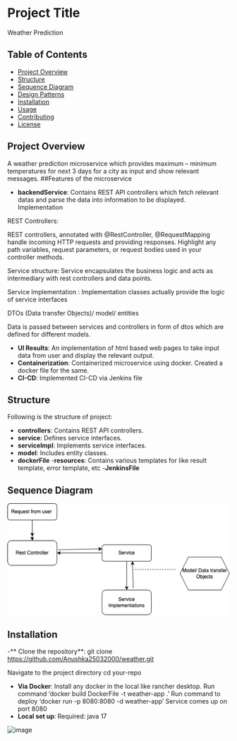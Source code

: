 # Project Title
Weather Prediction


## Table of Contents

- [Project Overview](#project-overview)
- [Structure](#structure)
- [Sequence Diagram](#sequence-diagram)
- [Design Patterns](#design-patterns)
- [Installation](#installation)
- [Usage](#usage)
- [Contributing](#contributing)
- [License](#license)

## Project Overview
A weather prediction microservice which provides maximum – minimum temperatures for next 3 days for a city as input  and show relevant messages.
##Features of the microservice
- **backendService**: Contains REST API controllers which fetch relevant datas and parse the data into information to be displayed. Implementation 

REST Controllers:

REST controllers, annotated with @RestController, @RequestMapping handle incoming HTTP requests and providing responses.
Highlight any path variables, request parameters, or request bodies used in your controller methods.

Service structure:
Service encapsulates the business logic and acts as intermediary with rest controllers and data points.

Service Implementation :
Implementation classes actually provide the logic of service interfaces

DTOs (Data transfer Objects)/ model/ entities

Data is passed between services and controllers in form of dtos which are defined for different models.

- **UI Results**: An implementation of html based web pages to take input data from user and display the relevant output.
- **Containerization**: Containerized microservice using docker. Created a docker file for the same.
- **CI-CD**: Implemented CI-CD via Jenkins file




## Structure

Following is the structure of project:
- **controllers**: Contains REST API controllers.
- **service**: Defines service interfaces.
- **serviceImpl**: Implements service interfaces.
- **model**: Includes entity classes.
- **dockerFile**
-**resources**: Contains various templates for like result template, error template, etc
-**JenkinsFile**



## Sequence Diagram
![Alt text](project-flowchart.drawio.png?raw=true "Title")
 


## Installation
-** Clone the repository**:
git clone https://github.com/Anushka25032000/weather.git

Navigate to the project directory
cd your-repo

- **Via Docker**: Install any docker in the local like rancher desktop.
Run command ‘docker build DockerFile -t weather-app .’
Run command to deploy ‘docker run -p 8080:8080 -d weather-app’
Service comes up on port 8080
- **Local set up**: Required: java 17



![image](https://github.com/Anushka25032000/weather/assets/157974234/688fd4b5-d294-429b-a434-1386e6ecb00f)
